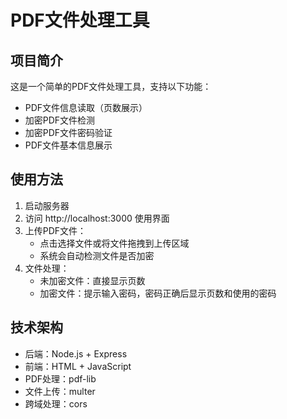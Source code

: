 # PDF文件处理工具

## 项目简介
这是一个简单的PDF文件处理工具，支持以下功能：
- PDF文件信息读取（页数展示）
- 加密PDF文件检测
- 加密PDF文件密码验证
- PDF文件基本信息展示

## 使用方法
1. 启动服务器           
2. 访问 http://localhost:3000 使用界面
3. 上传PDF文件：
   - 点击选择文件或将文件拖拽到上传区域
   - 系统会自动检测文件是否加密
4. 文件处理：
   - 未加密文件：直接显示页数
   - 加密文件：提示输入密码，密码正确后显示页数和使用的密码

## 技术架构
- 后端：Node.js + Express
- 前端：HTML + JavaScript
- PDF处理：pdf-lib
- 文件上传：multer
- 跨域处理：cors 